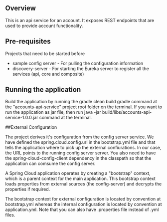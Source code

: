 ## Overview
This is an api service for an account. It exposes REST endpoints that are used to provide account functionality.

## Pre-requisites
Projects that need to be started before

* sample config server - For pulling the configuration information
* discovery-server - For starting the Eureka server to register all the services (api, core and composite)

## Running the application
Build the application by running the gradle clean build gradle command at the "accounts-api-service" project root folder on the terminal.
If you want to run the application as jar file, then run java -jar build/libs/accounts-api-service-1.0.0.jar command at the terminal.

##External Configuration

The project derives it's configuration from the config server service. We have defined the spring.cloud.config.uri in the bootstrap.yml file and that tells the application where to pick up the external confiurations. In our case, the URL points to the running config server server. You also need to have the spring-cloud-config-client dependency in the classpath so that the application can comsume the config server.

A Spring Cloud application operates by creating a "bootstrap" context, which is a parent context for the main application. This bootstrap context loads properties from external sources (the config-server) and decrypts the properties if required.

The bootstrap context for external configuration is located by convention at bootstrap.yml whereas the internal configuration is located by convention at application.yml. Note that you can also have .properties file instead of .yml files.
